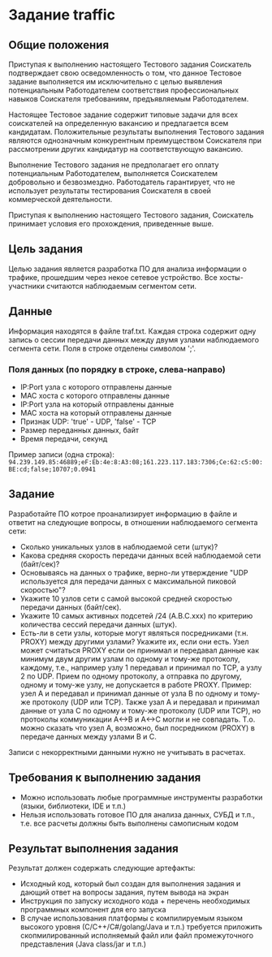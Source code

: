 # Задание traffic

## Общие положения

Приступая к выполнению настоящего Тестового задания Соискатель подтверждает свою осведомленность о том, что данное Тестовое задание выполняется им исключительно с целью выявления потенциальным Работодателем соответствия профессиональных навыков Соискателя требованиям, предъявляемым Работодателем.

Настоящее Тестовое задание содержит типовые задачи для всех соискателей на определенную вакансию и предлагается всем кандидатам.
Положительные результаты выполнения Тестового задания являются однозначным конкурентным преимуществом Соискателя при рассмотрении других кандидатур на соответствующую вакансию.

Выполнение Тестового задания не предполагает его оплату потенциальным Работодателем, выполняется Соискателем добровольно и безвозмездно.
Работодатель гарантирует, что не использует результаты тестирования Соискателя в своей коммерческой деятельности.

Приступая к выполнению настоящего Тестового задания, Соискатель принимает условия его прохождения, приведенные выше.

## Цель задания

Целью задания является разработка ПО для анализа информации о трафике, прошедшим через некое сетевое устройство. Все хосты-участники считаются наблюдаемым сегментом сети.

## Данные

Информация находятся в файле traf.txt. Каждая строка содержит одну запись о сессии передачи данных между двумя узлами наблюдаемого сегмента сети. Поля в строке отделены символом ';'.

### Поля данных (по порядку в строке, слева-направо)

- IP:Port узла с которого отправлены данные
- MAC хоста с которого отправлены данные
- IP:Port узла на который отправлены данные
- MAC хоста на который отправлены данные
- Признак UDP: 'true' - UDP, 'false' - TCP
- Размер переданных данных, байт
- Время передачи, секунд

Пример записи (одна строка):
`94.239.149.85:46889;eF:Eb:4e:8:A3:08;161.223.117.183:7306;Ce:62:c5:00:BE:cd;false;10707;0.0941`

## Задание

Разработайте ПО котрое проанализирует информацию в файле и ответит на следующие вопросы, в отношении наблюдаемого сегмента сети:

- Сколько уникальных узлов в наблюдаемой сети (штук)?
- Какова средняя скорость передачи данных всей наблюдаемой сети (байт/сек)?
- Основываясь на данных о трафике, верно-ли утверждение "UDP используется для передачи данных с максимальной пиковой скоростью"?
- Укажите 10 узлов сети с самой высокой средней скоростью передачи данных (байт/сек).
- Укажите 10 самых активных подсетей /24 (A.B.C.xxx) по критерию количества сессий передачи данных (штук).
- Есть-ли в сети узлы, которые могут являться посредниками (т.н. PROXY) между другими узлами? Укажите их, если они есть. Узел может считаться PROXY если он принимал и передавал данные как минимум двум другим узлам по одному и тому-же протоколу, каждому, т.е., например узлу 1 передавал и принимал по TCP, а узлу 2 по UDP. Прием по одному протоколу, а отправка по другому, одному и тому-же узлу, не допускается в работе PROXY. Пример: узел А и передавал и принимал данные от узла В по одному и тому-же протоколу (UDP или TCP). Также узал А и передавал и принимал данные от узла С по одному и тому-же протоколу (UDP или TCP), но протоколы коммуникации А<->В и A<->C могли и не совпадать. Т.о. можно сказать что узел A, возможно, был посредником (PROXY) в передаче данных между узлами В и С.

Записи с некорректными данными нужно не учитывать в расчетах.

## Требования к выполнению задания

- Можно использовать любые программные инструменты разработки (языки, библиотеки, IDE и т.п.)
- Нельзя использовать готовое ПО для анализа данных, СУБД и т.п., т.е. все расчеты должны быть выполнены самописным кодом

## Результат выполнения задания

Результат должен содержать следующие артефакты:

- Исходный код, который был создан для выполнения задания и дающий ответ на вопросы задания, путем вывода на экран
- Инструкция по запуску исходного кода + перечень необходимых программных компонент для его запуска
- В случае использования платформы с компилируемым языком высокого уровня (С/C++/C#/golang/Java и т.п.) требуется приложить скопмилированный исполняемый файл или файл промежуточного представления (Java class/jar и т.п.)

